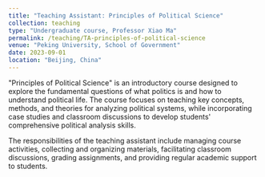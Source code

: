 ```yaml
---
title: "Teaching Assistant: Principles of Political Science"
collection: teaching
type: "Undergraduate course, Professor Xiao Ma"
permalink: /teaching/TA-principles-of-political-science
venue: "Peking University, School of Government"
date: 2023-09-01
location: "Beijing, China"
---
```


"Principles of Political Science" is an introductory course designed to explore the fundamental questions of what politics is and how to understand political life. The course focuses on teaching key concepts, methods, and theories for analyzing political systems, while incorporating case studies and classroom discussions to develop students' comprehensive political analysis skills.

The responsibilities of the teaching assistant include managing course activities, collecting and organizing materials, facilitating classroom discussions, grading assignments, and providing regular academic support to students.
